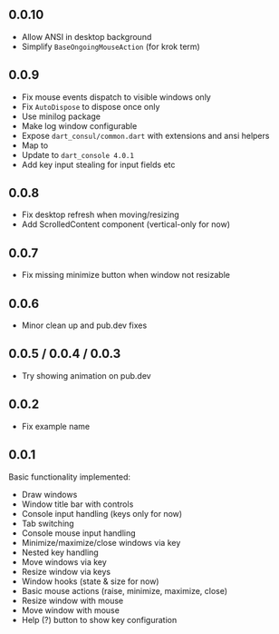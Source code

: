 ## 0.0.10

- Allow ANSI in desktop background
- Simplify `BaseOngoingMouseAction` (for krok term)

## 0.0.9

- Fix mouse events dispatch to visible windows only
- Fix `AutoDispose` to dispose once only
- Use minilog package
- Make log window configurable
- Expose `dart_consul/common.dart` with extensions and ansi helpers
- Map <C-h> to <Backspace>
- Update to `dart_console 4.0.1`
- Add key input stealing for input fields etc

## 0.0.8

- Fix desktop refresh when moving/resizing
- Add ScrolledContent component (vertical-only for now)

## 0.0.7

- Fix missing minimize button when window not resizable

## 0.0.6

- Minor clean up and pub.dev fixes

## 0.0.5 / 0.0.4 / 0.0.3

- Try showing animation on pub.dev

## 0.0.2

- Fix example name

## 0.0.1

Basic functionality implemented:

- Draw windows
- Window title bar with controls
- Console input handling (keys only for now)
- Tab switching
- Console mouse input handling
- Minimize/maximize/close windows via key
- Nested key handling
- Move windows via key
- Resize window via keys
- Window hooks (state & size for now)
- Basic mouse actions (raise, minimize, maximize, close)
- Resize window with mouse
- Move window with mouse
- Help (?) button to show key configuration
